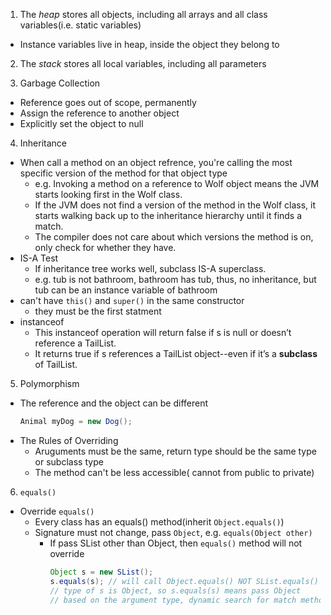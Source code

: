 1. The _heap_ stores all objects, including all arrays and all class variables(i.e. static variables)
  - Instance variables live in heap, inside the object they belong to

2. The _stack_ stores all local variables, including all parameters

3. Garbage Collection
  - Reference goes out of scope, permanently
  - Assign the reference to another object
  - Explicitly set the object to null

4. Inheritance
  - When call a method on an object refrence, you're calling the most specific version of the method for that object type
    * e.g. Invoking a method on a reference to Wolf object means the JVM starts looking first in the Wolf class. 
    * If the JVM does not find a version of the method in the Wolf class, it starts walking back up to the inheritance hierarchy until it finds a match.
    * The compiler does not care about which versions the method is on, only check for whether they have.
  - IS-A Test
    * If inheritance tree works well, subclass IS-A superclass.
    * e.g. tub is not bathroom, bathroom has tub, thus, no inheritance, but tub can be an instance variable of bathroom
  - can't have `this()` and `super()` in the same constructor
    * they must be the first statment
  - instanceof
    * This instanceof operation will return false if s is null or doesn’t reference a TailList.  
    * It returns true if s references a TailList object--even if it’s a __subclass__ of TailList.

5. Polymorphism
  - The reference and the object can be different
    ```java
    Animal myDog = new Dog();
    ```
  - The Rules of Overriding
    * Aruguments must be the same, return type should be the same type or subclass type
    * The method can't be less accessible( cannot from public to private)
    
6. `equals()`
  - Override `equals()`
    * Every class has an equals() method(inherit `Object.equals()`)
    * Signature must not change, pass `Object`, e.g. `equals(Object other)`
      * If pass SList other than Object, then `equals()` method will not override
        ```java
        Object s = new SList();
        s.equals(s); // will call Object.equals() NOT SList.equals()
        // type of s is Object, so s.equals(s) means pass Object
        // based on the argument type, dynamic search for match method, method with passing SList will not invoke
        ```
        
